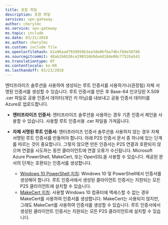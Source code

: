 ```yaml
---
title: 포함 파일
description: 포함 파일
services: vpn-gateway
author: cherylmc
ms.service: vpn-gateway
ms.topic: include
ms.date: 03/21/2018
ms.author: cherylmc
ms.custom: include file
ms.openlocfilehash: b2a96aad793d956b3ea3de06fba74bcf68e50786
ms.sourcegitcommit: 48ab1b6526ce290316b9da4d18de00c77526a541
ms.translationtype: HT
ms.contentlocale: ko-KR
ms.lasthandoff: 03/23/2018
---
```

엔터프라이즈 솔루션을 사용하여 생성되는 루트 인증서를 사용하거나(권장됨) 자체 서명된 인증서를 생성할 수 있습니다. 루트 인증서를 만든 후 Base-64 인코딩된 X.509 .cer 파일로 공용 인증서 데이터(개인 키 아님)를 내보내고 공용 인증서 데이터를 Azure로 업로드합니다.

* **엔터프라이즈 인증서:** 엔터프라이즈 솔루션을 사용하는 경우 기존 인증서 체인을 사용할 수 있습니다. 사용할 루트 인증서용 .cer 파일을 가져옵니다.
* **자체 서명된 루트 인증서:** 엔터프라이즈 인증서 솔루션을 사용하지 않는 경우 자체 서명된 루트 인증서를 만들어야 합니다. 아래 P2S 인증서 문서 중 하나에 있는 단계를 따르는 것이 중요합니다. 그렇지 않으면 만든 인증서는 P2S 연결과 호환되지 않으며 연결을 시도하는 동안 클라이언트에 연결 오류가 수신됩니다. Microsoft Azure PowerShell, MakeCert, 또는 OpenSSL을 사용할 수 있습니다. 제공된 문서의 단계는 호환되는 인증서를 생성합니다.

  * [Windows 10 PowerShell 지침](../articles/vpn-gateway/vpn-gateway-certificates-point-to-site.md): Windows 10 및 PowerShell에서 인증서를 생성해야 합니다. 루트 인증서에서 생성된 클라이언트 인증서는 지원되는 모든 P2S 클라이언트에 설치할 수 있습니다.
  * [MakeCert 지침](../articles/vpn-gateway/vpn-gateway-certificates-point-to-site-makecert.md): 사용할 Windows 10 컴퓨터에 액세스할 수 없는 경우 MakeCert를 사용하여 인증서를 생성합니다. MakeCert는 사용되지 않지만, 그래도 MakeCert를 사용하여 인증서를 생성할 수 있습니다. 루트 인증서에서 생성된 클라이언트 인증서는 지원되는 모든 P2S 클라이언트에 설치할 수 있습니다.
